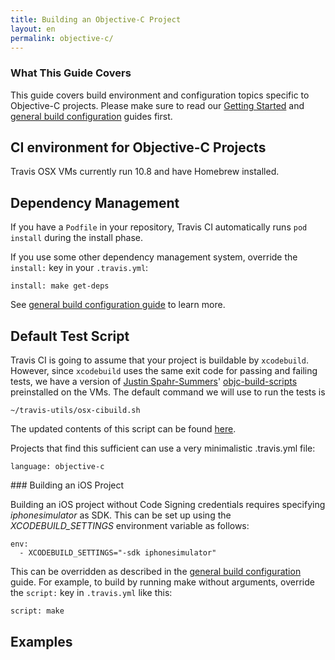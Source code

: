 ```yaml
---
title: Building an Objective-C Project
layout: en
permalink: objective-c/
---
```


### What This Guide Covers

This guide covers build environment and configuration topics specific to Objective-C projects. Please make sure to read our [Getting Started](/docs/user/getting-started/) and [general build configuration](/docs/user/build-configuration/) guides first.

## CI environment for Objective-C Projects

Travis OSX VMs currently run 10.8 and have Homebrew installed.

## Dependency Management

If you have a `Podfile` in your repository, Travis CI automatically runs `pod install` during the install phase.

If you use some other dependency management system, override the `install:` key in your `.travis.yml`:

    install: make get-deps

See [general build configuration guide](/docs/user/build-configuration/) to learn more.

## Default Test Script

Travis CI is going to assume that your project is buildable by `xcodebuild`. However, since `xcodebuild` uses the same exit code for passing and failing tests, we have a version of [Justin Spahr-Summers](https://github.com/jspahrsummers)' [objc-build-scripts](https://github.com/jspahrsummers/objc-build-scripts) preinstalled on the VMs. The default command we will use to run the tests is

    ~/travis-utils/osx-cibuild.sh

The updated contents of this script can be found [here](https://github.com/travis-ci/travis-cookbooks/blob/osx/ci_environment/travis_build_environment/files/default/ci_user/travis-utils/osx-cibuild.sh).

Projects that find this sufficient can use a very minimalistic .travis.yml file:

    language: objective-c

### Building an iOS Project

Building an iOS project without Code Signing credentials requires specifying *iphonesimulator* as SDK. This can be set up using the *XCODEBUILD_SETTINGS* environment variable as follows:

    env:
      - XCODEBUILD_SETTINGS="-sdk iphonesimulator"

This can be overridden as described in the [general build configuration](/docs/user/build-configuration/) guide. For example, to build by running make without arguments, override the `script:` key in `.travis.yml` like this:

    script: make

## Examples


